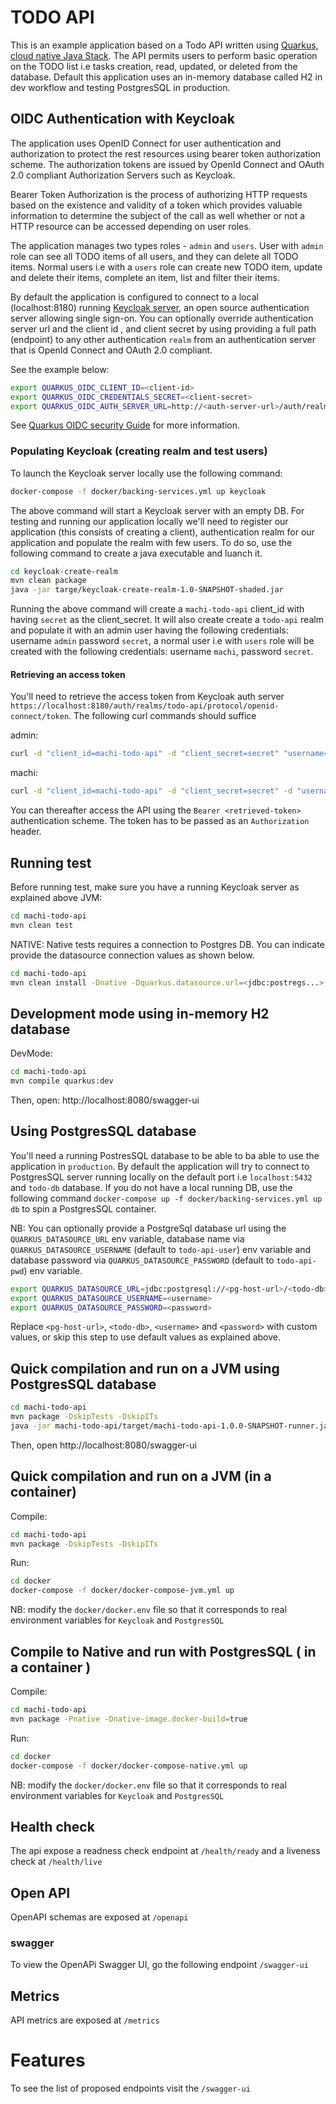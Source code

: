 # TODO API

This is an example application based on a Todo API written using [Quarkus, cloud native Java Stack](https://quarkus.io). 
The API permits users to perform basic operation on the TODO list i.e tasks creation, read, updated, or deleted from the database. 
Default this application uses an in-memory database called H2 in dev workflow and testing PostgresSQL in production. 

## OIDC Authentication with Keycloak
The application uses OpenID Connect for user authentication and authorization to protect the rest resources using bearer token authorization scheme. 
The authorization tokens are issued by OpenId Connect and OAuth 2.0 compliant Authorization Servers such as Keycloak.

Bearer Token Authorization is the process of authorizing HTTP requests based on the existence and validity of a token which 
provides valuable information to determine the subject of the call as well whether or not a HTTP resource can be accessed depending 
on user roles.

The application manages two types roles - `admin` and `users`. User with `admin` role can see all TODO items of all users, 
and they can delete all TODO items. Normal users i.e with a `users` role can create new TODO item, update and delete their items, 
complete an item, list and filter their items.

By default the application is configured to connect to a local (localhost:8180) running [Keycloak server](https://www.keycloak.org/about.html), an open source 
authentication server allowing single sign-on. You can optionally override authentication server url and the client id , and client secret by using providing 
a full path (endpoint) to any other authentication `realm` from an authentication server that is OpenId Connect and OAuth 2.0 compliant.

See the example below:
```bash
export QUARKUS_OIDC_CLIENT_ID=<client-id>
export QUARKUS_OIDC_CREDENTIALS_SECRET=<client-secret>
export QUARKUS_OIDC_AUTH_SERVER_URL=http://<auth-server-url>/auth/realms/<realm-name>
```

See [Quarkus OIDC security Guide](https://quarkus.io/guides/oidc-guide) for more information.

### Populating Keycloak (creating realm and test users)
To launch the Keycloak server locally use the following command:
```bash
docker-compose -f docker/backing-services.yml up keycloak
``` 

The above command will start a Keycloak server with an empty DB. For testing and running our application locally we'll need to register our application (this consists of creating a client), authentication realm for our application 
and populate the realm with few users. To do so, use the following command to create a java executable and luanch it. 
```bash
cd keycloak-create-realm
mvn clean package
java -jar targe/keycloak-create-realm-1.0-SNAPSHOT-shaded.jar
``` 

Running the above command will create a `machi-todo-api` client_id with having `secret` as the client_secret. 
It will also create create a `todo-api` realm and populate it with an admin user having the following credentials: 
username `admin` password `secret`, a normal user i.e with `users` role will be created with the following 
credentials: username `machi`, password `secret`. 

#### Retrieving an access token
You'll need to retrieve the access token from Keycloak auth server `https://localhost:8180/auth/realms/todo-api/protocol/openid-connect/token`. 
The following curl commands should suffice

admin:
```bash
curl -d "client_id=machi-todo-api" -d "client_secret=secret" "username=admin" -d "password=machi" -d "grant_type=password" "http://localhost:8080/auth/realms/master/protocol/openid-connect/token" | jq -r '.access_token')
``` 

machi:
```bash
curl -d "client_id=machi-todo-api" -d "client_secret=secret" -d "username=machi" -d "password=machi" -d "grant_type=password" "http://localhost:8080/auth/realms/master/protocol/openid-connect/token" | jq -r '.access_token')
``` 

You can thereafter access the API using the `Bearer <retrieved-token>` authentication scheme. The token has to be passed as an `Authorization` header.

## Running test
Before running test, make sure you have a running Keycloak server as explained above
JVM:
```bash
cd machi-todo-api
mvn clean test
```

NATIVE:
Native tests requires a connection to Postgres DB. You can indicate provide the datasource connection values as shown below.  
```bash
cd machi-todo-api
mvn clean install -Dnative -Dquarkus.datasource.url=<jdbc:postregs...> -Dquarkus.datasource.username=<pg-username> -Dquarkus.datasource.password=<pg-password>
```

## Development mode using in-memory H2 database
DevMode:
```bash
cd machi-todo-api
mvn compile quarkus:dev
```
Then, open: http://localhost:8080/swagger-ui

## Using PostgresSQL database
You'll need a running PostresSQL database to be able to ba able to use the application in `production`. 
By default the application will try to connect to PostgresSQL server running locally on the default port i.e `localhost:5432` and `todo-db` database. 
If you do not have a local running DB, use the following command `docker-compose up -f docker/backing-services.yml up db` to spin a PostgresSQL container.

NB: You can optionally provide a PostgreSql database url using the `QUARKUS_DATASOURCE_URL` env variable, database name via `QUARKUS_DATASOURCE_USERNAME` (default to `todo-api-user`) env variable and database password via `QUARKUS_DATASOURCE_PASSWORD` (default to `todo-api-pwd`) env variable. 
``` bash
export QUARKUS_DATASOURCE_URL=jdbc:postgresql://<pg-host-url>/<todo-db>
export QUARKUS_DATASOURCE_USERNAME=<username>
export QUARKUS_DATASOURCE_PASSWORD=<password>
```

Replace 
`<pg-host-url>`, `<todo-db>`,  `<username>` and `<password>` with custom values, or skip this step to use default values as explained above.
## Quick compilation and run on a JVM using PostgresSQL database

```bash
cd machi-todo-api
mvn package -DskipTests -DskipITs
java -jar machi-todo-api/target/machi-todo-api-1.0.0-SNAPSHOT-runner.jar
```

Then, open http://localhost:8080/swagger-ui

## Quick compilation and run on a JVM (in a container)
Compile:
```bash
cd machi-todo-api
mvn package -DskipTests -DskipITs
```

Run:
```bash
cd docker
docker-compose -f docker/docker-compose-jvm.yml up
```

NB: modify the `docker/docker.env` file so that it corresponds to real environment variables for `Keycloak` and `PostgresSQL`

## Compile to Native and run with PostgresSQL ( in a container )

Compile:
```bash
cd machi-todo-api
mvn package -Pnative -Dnative-image.docker-build=true
```

Run:
```bash
cd docker
docker-compose -f docker/docker-compose-native.yml up
```

NB: modify the `docker/docker.env` file so that it corresponds to real environment variables for `Keycloak` and `PostgresSQL`

## Health check

The api expose a readness check endpoint at `/health/ready` and a liveness check at `/health/live`
 

## Open API

OpenAPI schemas are exposed at `/openapi` 

### swagger 

To view the OpenAPi Swagger UI, go the following endpoint `/swagger-ui`

## Metrics

API metrics are exposed at `/metrics` 


# Features
To see the list of proposed endpoints visit the `/swagger-ui`